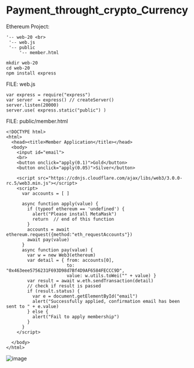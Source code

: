 # Payment_throught_crypto_Currency

Ethereum Project:
>
    '-- web-20 <br>
     '-- web.js
     '-- public 
         '-- member.html 
>

>
    mkdir web-20
    cd web-20
    npm install express
>


FILE: web.js

>
    var express = require("express")
    var server  = express() // createServer()
    server.listen(20000)
    server.use( express.static("public") )
>

FILE: public/member.html

>
    <!DOCTYPE html>
    <html>
      <head><title>Member Application</title></head>
      <body>
        <input id="email">
        <br>
        <button onclick="apply(0.1)">Gold</button>
        <button onclick="apply(0.05)">Silver</button>

        <script src="https://cdnjs.cloudflare.com/ajax/libs/web3/3.0.0-rc.5/web3.min.js"></script>
        <script>
          var accounts = [ ]

          async function apply(value) {
            if (typeof ethereum == 'undefined') {
              alert("Please install MetaMask")
              return  // end of this function
            }
            accounts = await ethereum.request({method:"eth_requestAccounts"})
            await pay(value)
          }
          async function pay(value) {
            var w = new Web3(ethereum)
            var detail = { from: accounts[0],
                           to:   "0x463eee5756231F693D98d7Bf4D9AF6584FECCC9D",
                           value: w.utils.toWei("" + value) }
            var result = await w.eth.sendTransaction(detail)
            // check if result is passed
            if (result.status) {
              var e = document.getElementById("email")
              alert("Successfully applied, confirmation email has been sent to " + e.value)
            } else {
              alert("Fail to apply membership")
            }
          }
        </script>

      </body>
    </html>
>

![image](https://user-images.githubusercontent.com/104770048/169694827-d855167c-7942-491d-bbf9-9df3b2b6bc1f.png)


